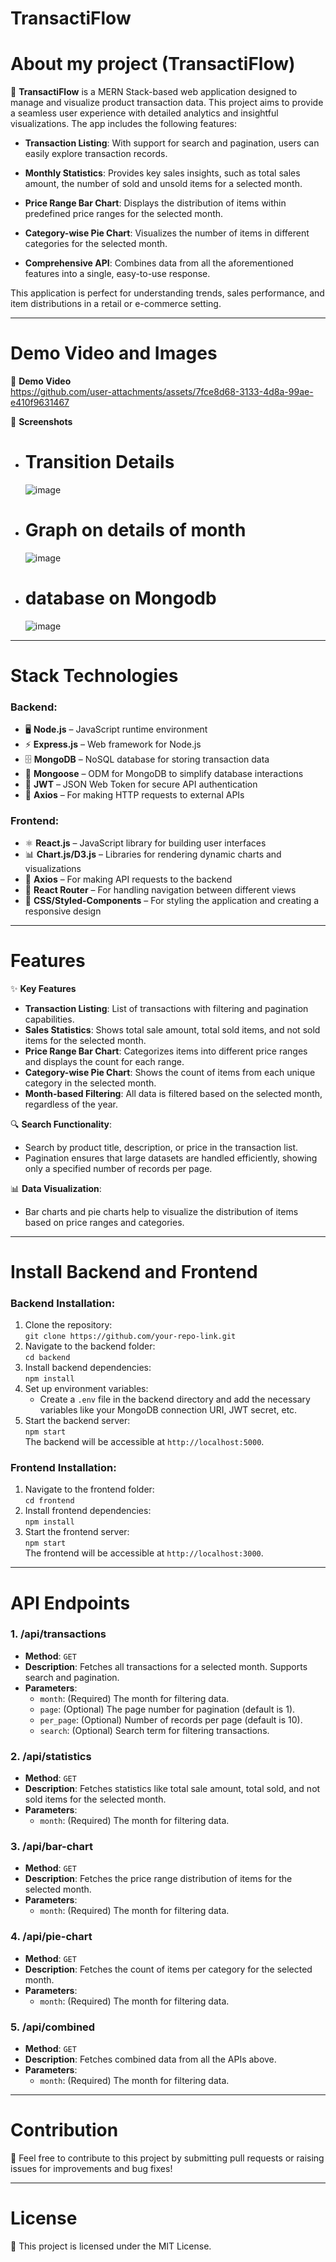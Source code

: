 # TransactiFlow
# About my project (TransactiFlow)  
🚀 **TransactiFlow** is a MERN Stack-based web application designed to manage and visualize product transaction data. This project aims to provide a seamless user experience with detailed analytics and insightful visualizations. The app includes the following features:  
- **Transaction Listing**: With support for search and pagination, users can easily explore transaction records.  




- **Monthly Statistics**: Provides key sales insights, such as total sales amount, the number of sold and unsold items for a selected month.  
- **Price Range Bar Chart**: Displays the distribution of items within predefined price ranges for the selected month.  
- **Category-wise Pie Chart**: Visualizes the number of items in different categories for the selected month.  
- **Comprehensive API**: Combines data from all the aforementioned features into a single, easy-to-use response.  

This application is perfect for understanding trends, sales performance, and item distributions in a retail or e-commerce setting.

---

# Demo Video and Images  
🎥 **Demo Video**  
  https://github.com/user-attachments/assets/7fce8d68-3133-4d8a-99ae-e410f9631467

📸 **Screenshots**  
- # Transition Details
  ![image](https://github.com/user-attachments/assets/0b441420-12af-4362-8d61-1e5fc9dceb21)

- # Graph on details of month
  ![image](https://github.com/user-attachments/assets/8e422de8-d77d-43a1-814f-a9411118ddc2)

- # database on Mongodb
  ![image](https://github.com/user-attachments/assets/e74feb2b-cee7-44e9-a9fa-561b5828cb79)


---

# Stack Technologies  
### Backend:  
- 🖥️ **Node.js** – JavaScript runtime environment  
- ⚡ **Express.js** – Web framework for Node.js  
- 🗄️ **MongoDB** – NoSQL database for storing transaction data  
- 🔑 **Mongoose** – ODM for MongoDB to simplify database interactions  
- 🔐 **JWT** – JSON Web Token for secure API authentication  
- 📡 **Axios** – For making HTTP requests to external APIs

### Frontend:  
- ⚛️ **React.js** – JavaScript library for building user interfaces  
- 📊 **Chart.js/D3.js** – Libraries for rendering dynamic charts and visualizations  
- 🔗 **Axios** – For making API requests to the backend  
- 🧩 **React Router** – For handling navigation between different views  
- 💅 **CSS/Styled-Components** – For styling the application and creating a responsive design  

---

# Features  
✨ **Key Features**  
- **Transaction Listing**: List of transactions with filtering and pagination capabilities.  
- **Sales Statistics**: Shows total sale amount, total sold items, and not sold items for the selected month.  
- **Price Range Bar Chart**: Categorizes items into different price ranges and displays the count for each range.  
- **Category-wise Pie Chart**: Shows the count of items from each unique category in the selected month.  
- **Month-based Filtering**: All data is filtered based on the selected month, regardless of the year.  

🔍 **Search Functionality**:  
- Search by product title, description, or price in the transaction list.  
- Pagination ensures that large datasets are handled efficiently, showing only a specified number of records per page.  

📊 **Data Visualization**:  
- Bar charts and pie charts help to visualize the distribution of items based on price ranges and categories.  

---

# Install Backend and Frontend  

### Backend Installation:  
1. Clone the repository:  
   `git clone https://github.com/your-repo-link.git`  
2. Navigate to the backend folder:  
   `cd backend`  
3. Install backend dependencies:  
   `npm install`  
4. Set up environment variables:  
   - Create a `.env` file in the backend directory and add the necessary variables like your MongoDB connection URI, JWT secret, etc.  
5. Start the backend server:  
   `npm start`  
   The backend will be accessible at `http://localhost:5000`.

### Frontend Installation:  
1. Navigate to the frontend folder:  
   `cd frontend`  
2. Install frontend dependencies:  
   `npm install`  
3. Start the frontend server:  
   `npm start`  
   The frontend will be accessible at `http://localhost:3000`.


---

# API Endpoints  

### 1. **/api/transactions**  
- **Method**: `GET`  
- **Description**: Fetches all transactions for a selected month. Supports search and pagination.  
- **Parameters**:  
  - `month`: (Required) The month for filtering data.  
  - `page`: (Optional) The page number for pagination (default is 1).  
  - `per_page`: (Optional) Number of records per page (default is 10).  
  - `search`: (Optional) Search term for filtering transactions.  

### 2. **/api/statistics**  
- **Method**: `GET`  
- **Description**: Fetches statistics like total sale amount, total sold, and not sold items for the selected month.  
- **Parameters**:  
  - `month`: (Required) The month for filtering data.  

### 3. **/api/bar-chart**  
- **Method**: `GET`  
- **Description**: Fetches the price range distribution of items for the selected month.  
- **Parameters**:  
  - `month`: (Required) The month for filtering data.  

### 4. **/api/pie-chart**  
- **Method**: `GET`  
- **Description**: Fetches the count of items per category for the selected month.  
- **Parameters**:  
  - `month`: (Required) The month for filtering data.  

### 5. **/api/combined**  
- **Method**: `GET`  
- **Description**: Fetches combined data from all the APIs above.  
- **Parameters**:  
  - `month`: (Required) The month for filtering data.  

---

# Contribution  
🤝 Feel free to contribute to this project by submitting pull requests or raising issues for improvements and bug fixes!  

---

# License  
📄 This project is licensed under the MIT License.

